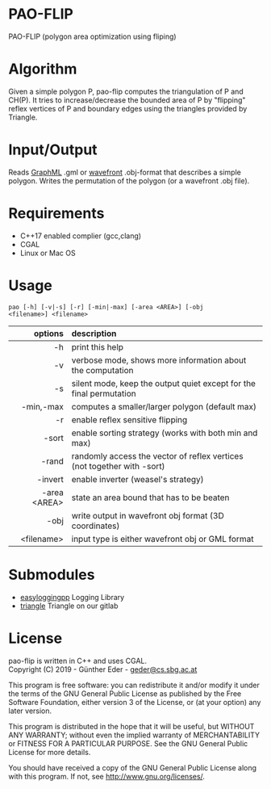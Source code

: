 # PAO-FLIP

PAO-FLIP (polygon area optimization using fliping) 

# Algorithm

Given a simple polygon P, pao-flip computes the triangulation of P and CH(P). It tries to increase/decrease the bounded area of P by "flipping" reflex vertices of P and boundary edges using the triangles provided by Triangle. 

# Input/Output

Reads [GraphML](https://en.wikipedia.org/wiki/GraphML) .gml or
[wavefront](https://en.wikipedia.org/wiki/Wavefront_.obj_file) .obj-format that
describes a simple polygon. Writes the permutation of the polygon (or a
wavefront .obj file).

# Requirements 
- C++17 enabled complier (gcc,clang)
- CGAL 
- Linux or Mac OS


# Usage

<code>pao [-h] [-v|-s] [-r] [-min|-max] [-area &lt;AREA&gt;] [-obj &lt;filename&gt;] &lt;filename&gt;</code>

| options        | description           |
| -------------:|:------------- |
|  -h           |         print this help |
|  -v           |         verbose mode, shows more information about the computation |
|  -s           |         silent mode, keep the output quiet except for the final permutation |
|  -min,-max    |         computes a smaller/larger polygon (default max) |
|  -r           |         enable reflex sensitive flipping |
|-sort          |         enable sorting strategy (works with both min and max) |
|  -rand        |         randomly access the vector of reflex vertices (not together with -sort)|
|  -invert      |         enable inverter (weasel's strategy)|
|  -area &lt;AREA&gt; |         state an area bound that has to be beaten| 
|  -obj         |            write output in wavefront obj format (3D coordinates) |
|  &lt;filename&gt; |           input type is either wavefront obj or GML format |

# Submodules

* [easyloggingpp](https://github.com/weaselp/easyloggingpp)
  Logging Library
* [triangle](git@gitlab.cosy.sbg.ac.at:cg/code/triangle.git)
  Triangle on our gitlab

# License
pao-flip is written in C++ and uses CGAL.  
Copyright (C) 2019 - Günther Eder - geder@cs.sbg.ac.at

This program is free software: you can redistribute it and/or modify
it under the terms of the GNU General Public License as published by
the Free Software Foundation, either version 3 of the License, or
(at your option) any later version.

This program is distributed in the hope that it will be useful,
but WITHOUT ANY WARRANTY; without even the implied warranty of
MERCHANTABILITY or FITNESS FOR A PARTICULAR PURPOSE.  See the
GNU General Public License for more details.

You should have received a copy of the GNU General Public License
along with this program.  If not, see <http://www.gnu.org/licenses/>.
